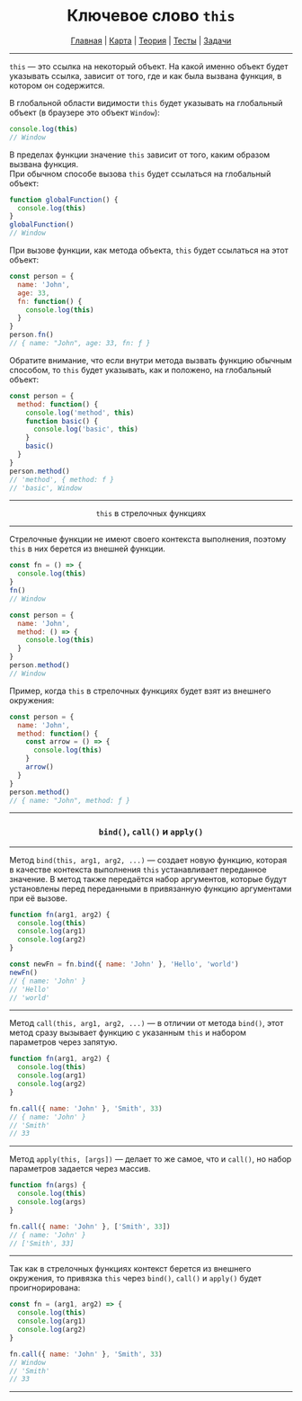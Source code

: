 <div align="center">

# Ключевое слово `this`

[Главная](https://github.com/dollaween/junior-roadmap/)
|
[Карта](/roadmap/README.md)
|
[Теория](/theory/README.md)
|
[Тесты](/tests/README.md)
|
[Задачи](/tasks/README.md)

</div>

---

`this` — это ссылка на некоторый объект. На какой именно объект будет указывать ссылка, зависит от того, где и как была вызвана функция, в котором он содержится.

В глобальной области видимости `this` будет указывать на глобальный объект (в браузере это объект `Window`):
```js
console.log(this)
// Window
```

В пределах функции значение `this` зависит от того, каким образом вызвана функция.  
При обычном способе вызова `this` будет ссылаться на глобальный объект:
```js
function globalFunction() {
  console.log(this)
}
globalFunction()
// Window
```

При вызове функции, как метода объекта, `this` будет ссылаться на этот объект:
```js
const person = {
  name: 'John',
  age: 33,
  fn: function() {
    console.log(this)
  }
}
person.fn()
// { name: "John", age: 33, fn: ƒ }
```

Обратите внимание, что если внутри метода вызвать функцию обычным способом, то `this` будет указывать, как и положено, на глобальный объект:
```js
const person = {
  method: function() {
    console.log('method', this)
    function basic() {
      console.log('basic', this)
    }
    basic()
  }
}
person.method()
// 'method', { method: f }
// 'basic', Window
```

---


<div align="center">

`this` в стрелочных функциях

</div>

---

Стрелочные функции не имеют своего контекста выполнения, поэтому `this` в них берется из внешней функции.

```js
const fn = () => {
  console.log(this)
}
fn()
// Window
```

```js
const person = {
  name: 'John',
  method: () => {
    console.log(this)
  }
}
person.method()
// Window
```

Пример, когда `this` в стрелочных функциях будет взят из внешнего окружения:
```js
const person = {
  name: 'John',
  method: function() {
    const arrow = () => {
      console.log(this)
    }
    arrow()
  }
}
person.method()
// { name: "John", method: ƒ }
```

---

<div align="center">

### `bind()`, `call()` и `apply()`

</div>

---

Метод `bind(this, arg1, arg2, ...)` — создает новую функцию, которая в качестве контекста выполнения `this` устанавливает переданное значение. В метод также передаётся набор аргументов, которые будут установлены перед переданными в привязанную функцию аргументами при её вызове.

```js
function fn(arg1, arg2) {
  console.log(this)
  console.log(arg1)
  console.log(arg2)
}

const newFn = fn.bind({ name: 'John' }, 'Hello', 'world')
newFn()
// { name: 'John' }
// 'Hello'
// 'world'
```

---

Метод `call(this, arg1, arg2, ...)` — в отличии от метода `bind()`, этот метод сразу вызывает функцию с указанным `this` и набором параметров через запятую.
```js
function fn(arg1, arg2) {
  console.log(this)
  console.log(arg1)
  console.log(arg2)
}

fn.call({ name: 'John' }, 'Smith', 33)
// { name: 'John' }
// 'Smith'
// 33
```

---

Метод `apply(this, [args])` — делает то же самое, что и `call()`, но набор параметров задается через массив.
```js
function fn(args) {
  console.log(this)
  console.log(args)
}

fn.call({ name: 'John' }, ['Smith', 33])
// { name: 'John' }
// ['Smith', 33]
```

---

Так как в стрелочных функциях контекст берется из внешнего окружения, то привязка `this` через `bind()`, `call()` и `apply()` будет проигнорирована:
```js
const fn = (arg1, arg2) => {
  console.log(this)
  console.log(arg1)
  console.log(arg2)
}

fn.call({ name: 'John' }, 'Smith', 33)
// Window
// 'Smith'
// 33
```

---

